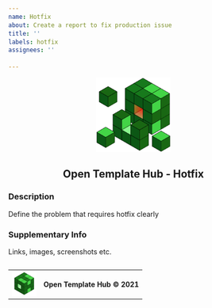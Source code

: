 ```yaml
---
name: Hotfix
about: Create a report to fix production issue
title: ''
labels: hotfix
assignees: ''

---
```


<p align="center"><a href="https://opentemplatehub.com"><img src="https://raw.githubusercontent.com/open-template-hub/open-template-hub.github.io/master/assets/logo/brand-logo-broken-red-alert.gif" alt="Logo" width=150></a></p>
<h2 align="center">Open Template Hub - Hotfix</h2>

### Description

Define the problem that requires hotfix clearly

### Supplementary Info

Links, images, screenshots etc.




<table align="right"><tr><td><a href="https://opentemplatehub.com"><img src="https://raw.githubusercontent.com/open-template-hub/open-template-hub.github.io/master/assets/logo/brand-logo.png" width="50px" alt="oth"/></a></td><td><b>Open Template Hub © 2021</b></td></tr></table>
